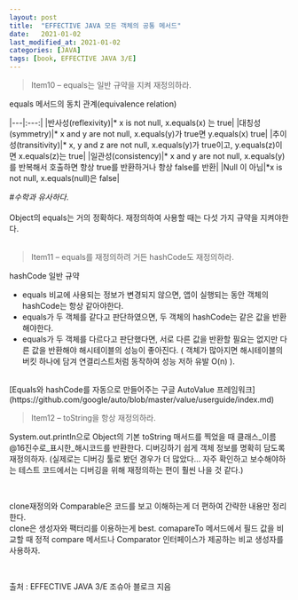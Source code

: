 ```yaml
---
layout: post
title:  "EFFECTIVE JAVA 모든 객체의 공통 메서드"
date:   2021-01-02
last_modified_at: 2021-01-02
categories: [JAVA]
tags: [book, EFFECTIVE JAVA 3/E]
---
```


>Item10 – equals는 일반 규약을 지켜 재정의하라.

equals 메서드의 동치 관계(equivalence relation)

|---|:---:|
|반사성(reflexivity)|* x is not null, x.equals(x) 는 true|
|대칭성(symmetry)|* x and y are not null, x.equals(y)가 true면 y.equals(x) true|
|추이성(transitivity)|* x, y and z are not null, x.equals(y)가 true이고, y.equals(z)이면 x.equals(z)는 true|
|일관성(consistency)|* x and y are not null, x.equals(y)를 반복해서 호출하면 항상 true를 반환하거나 항상 false를 반환|
|Null 이 아님|*x is not null, x.equals(null)은 false|

*#수학과 유사하다*.  
<br/>
Object의 equals는 거의 정확하다. 재정의하여 사용할 때는 다섯 가지 규약을 지켜야한다.  
<br/>

>Item11 – equals를 재정의하려 거든 hashCode도 재정의하라.  

hashCode 일반 규약  

- equals 비교에 사용되는 정보가 변경되지 않으면, 앱이 실행되는 동안 객체의 hashCode는 항상 같아야한다.
- equals가 두 객체를 같다고 판단하였으면, 두 객체의 hashCode는 같은 값을 반환해야한다.
- equals가 두 객체를 다르다고 판단했다면, 서로 다른 값을 반환할 필요는 없지만 다른 값을 반환해야 해시테이블의 성능이 좋아진다. ( 객체가 많아지면 해시테이블의 버킷 하나에 담겨 연결리스트처럼 동작하여 성능 저하 유발 O(n) ). 

<br/>
[Equals와 hashCode를 자동으로 만들어주는 구글 AutoValue 프레임워크](https://github.com/google/auto/blob/master/value/userguide/index.md) 

<br/>

>Item12 – toString을 항상 재정의하라.  

System.out.println으로 Object의 기본 toString 매서드를 찍었을 때 클래스_이름@16진수로_표시한_해시코드를 반환한다. 디버깅하기 쉽게 객체 정보를 명확히 담도록 재정의하자. (실제로는 디버깅 툴로 봤던 경우가 더 많았다… 자주 확인하고 보수해야하는 테스트 코드에서는 디버깅을 위해 재정의하는 편이 훨씬 나을 것 같다.)

<br/>

clone재정의와 Comparable은 코드를 보고 이해하는게 더 편하여 간략한 내용만 정리한다.  
clone은 생성자와 팩터리를 이용하는게 best.
comapareTo 메서드에서 필드 값을 비교할 때 정적 compare 메서드나 Comparator 인터페이스가 제공하는 비교 생성자를 사용하자.

<br/>

출처 : EFFECTIVE JAVA 3/E 조슈아 블로크 지음

<br/>